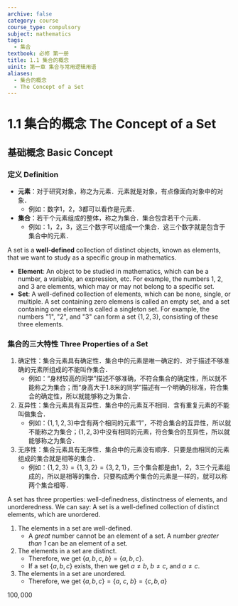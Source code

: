 ```yaml
---
archive: false
category: course
course_type: compulsory
subject: mathematics
tags:
  - 集合
textbook: 必修 第一册
title: 1.1 集合的概念
uinit: 第一章 集合与常用逻辑用语
aliases:
  - 集合的概念
  - The Concept of a Set
---
```


# 1.1 集合的概念 The Concept of a Set

## 基础概念 Basic Concept

### 定义 Definition

- **元素**：对于研究对象，称之为元素．元素就是对象，有点像面向对象中的对象．
  - 例如：数字1，2，3都可以看作是元素．
- **集合**：若干个元素组成的整体，称之为集合．集合包含若干个元素．
  - 例如：1，2，3，这三个数字可以组成一个集合．这三个数字就是包含于集合中的元素．

A set is a **well-defined** collection of distinct objects, known as elements, that we want to study as a specific group in mathematics.

- **Element**: An object to be studied in mathematics, which can be a number, a variable, an expression, etc. For example, the numbers 1, 2, and 3 are elements, which may or may not belong to a specific set.
- **Set**: A well-defined collection of elements, which can be none, single, or multiple. A set containing zero elemens is called an empty set, and a set containing one element is called a singleton set. For example, the numbers "1", "2", and "3" can form a set $\lbrace 1, 2, 3 \rbrace$, consisting of these three elements.

### 集合的三大特性 Three Properties of a Set

1. 确定性：集合元素具有确定性．集合中的元素是唯一确定的．对于描述不够准确的元素所组成的不能叫作集合．
   - 例如：“身材较高的同学”描述不够准确，不符合集合的确定性，所以就不能称之为集合；而“身高大于1.8米的同学”描述有一个明确的标准，符合集合的确定性，所以就能够称之为集合．
1. 互异性：集合元素具有互异性．集合中的元素互不相同．含有重复元素的不能叫做集合．
   - 例如：$\lbrace 1, 1, 2, 3 \rbrace$中含有两个相同的元素“1”，不符合集合的互异性，所以就不能称之为集合；$\lbrace 1, 2, 3 \rbrace$中没有相同的元素，符合集合的互异性，所以就能够称之为集合．
1. 无序性：集合元素具有无序性．集合中的元素没有顺序．只要是由相同的元素组成的集合就是相等的集合．
   - 例如：$\lbrace 1, 2, 3 \rbrace=\lbrace 1, 3, 2 \rbrace=\lbrace 3, 2, 1 \rbrace$，三个集合都是由1，2，3三个元素组成的，所以是相等的集合．只要构成两个集合的元素是一样的，就可以称两个集合相等．

A set has three properties: well-definedness, distinctness of elements, and unorderedness. We can say: A set is a well-defined collection of distinct elements, which are unordered.

1. The elements in a set are well-defined.
    - A *great* number cannot be an element of a set. A number *greater than 1* can be an element of a set.
2. The elements in a set are distinct.
    - Therefore, we get $\lbrace a, b, c, b \rbrace = \lbrace a, b, c \rbrace$.
    - If a set $\lbrace a, b, c \rbrace$ exists, then we get $a \neq b$, $b \neq c$, and $a \neq c$.
3. The elements in a set are unordered.
    - Therefore, we get $\lbrace a, b, c \rbrace = \lbrace a,\ c,\ b \rbrace = \lbrace c, b, a \rbrace$

$100,000$

### 

